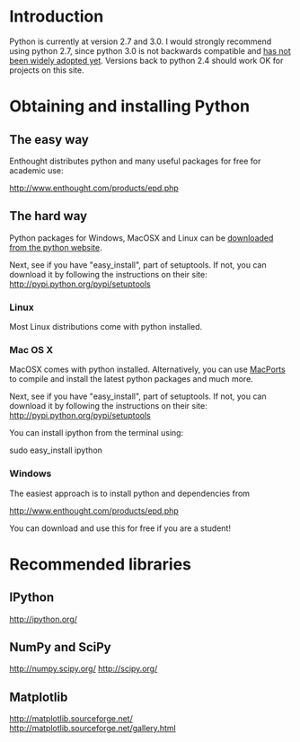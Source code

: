# Introduction #
Python is currently at version 2.7 and 3.0. I would strongly recommend using python 2.7, since python 3.0 is not backwards compatible and [has not been widely adopted yet](http://wiki.python.org/moin/Python2orPython3). Versions back to python 2.4 should work OK for projects on this site.


# Obtaining and installing Python #

## The easy way ##
Enthought distributes python and many useful packages for free for academic use:

http://www.enthought.com/products/epd.php

## The hard way ##

Python packages for Windows, MacOSX and Linux can be
[downloaded from the python website](http://www.python.org/download/releases/).

Next, see if you have "easy\_install", part of setuptools. If not, you can download it by following the instructions on their site:
http://pypi.python.org/pypi/setuptools

### Linux ###

Most Linux distributions come with python installed.

### Mac OS X ###

MacOSX comes with python installed. Alternatively, you can use [MacPorts](http://www.macports.org/) to compile and install the latest python packages and much more.

Next, see if you have "easy\_install", part of setuptools. If not, you can download it by following the instructions on their site:
http://pypi.python.org/pypi/setuptools

You can install ipython from the terminal using:

sudo easy\_install ipython

### Windows ###

The easiest approach is to install python and dependencies from

http://www.enthought.com/products/epd.php

You can download and use this for free if you are a student!

# Recommended libraries #

## IPython ##
http://ipython.org/

## NumPy and SciPy ##
http://numpy.scipy.org/
http://scipy.org/

## Matplotlib ##
http://matplotlib.sourceforge.net/
http://matplotlib.sourceforge.net/gallery.html